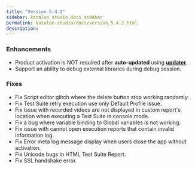 ```yaml
---
title: "Version 5.4.2" 
sidebar: katalon_studio_docs_sidebar
permalink: katalon-studio/docs/version_5.4.2.html 
description: 
---
```

### Enhancements

*   Product activation is NOT required after **auto-updated** using **[updater](https://docs.katalon.com/x/lQPR)**.
*   Support an ability to debug external libraries during debug session.

### Fixes

*   Fix Script editor glitch where the delete button stop working randomly.
*   Fix Test Suite retry execution use only Default Profile issue.
*   Fix issue with recorded videos are not displayed in custom report's location when executing a Test Suite in console mode.
*   Fix a bug where variable binding to Global variables is not working.
*   Fix issue with cannot open execution reports that contain invalid information log.
*   Fix Error meta log message display when users close the app without activation.
*   Fix Unicode bugs in HTML Test Suite Report.
*   Fix SSL handshake error.
